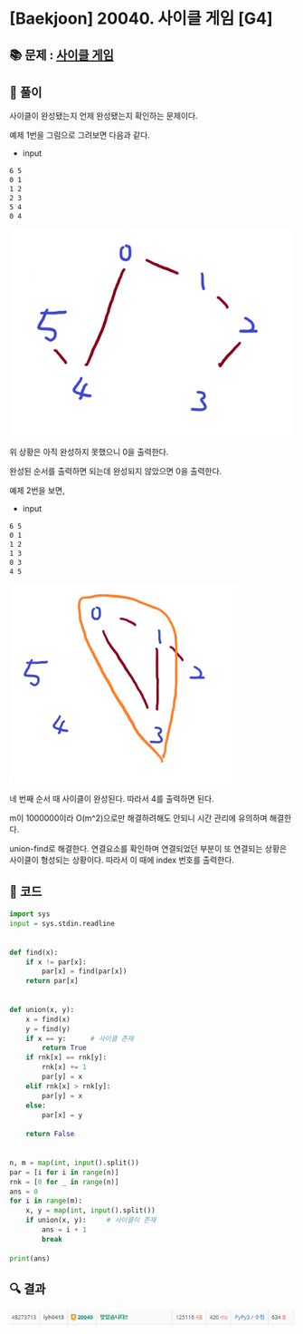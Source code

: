 # [Baekjoon] 20040. 사이클 게임 [G4]

## 📚 문제 : [사이클 게임](https://www.acmicpc.net/problem/20040)

## 📖 풀이

사이클이 완성됐는지 언제 완성됐는지 확인하는 문제이다.

예제 1번을 그림으로 그려보면 다음과 같다.

- input

```
6 5
0 1
1 2
2 3
5 4
0 4
```

![image-20220825104941965](README.assets/image-20220825104941965.png)

위 상황은 아직 완성하지 못했으니 0을 출력한다.

완성된 순서를 출력하면 되는데 완성되지 않았으면 0을 출력한다.

예제 2번을 보면,

- input

```
6 5
0 1
1 2
1 3
0 3
4 5
```

![image-20220825105134462](README.assets/image-20220825105134462.png)

네 번째 순서 때 사이클이 완성된다. 따라서 4를 출력하면 된다.



m이 1000000이라 O(m^2)으로만 해결하려해도 안되니 시간 관리에 유의하며 해결한다.

union-find로 해결한다. 연결요소를 확인하며 연결되었던 부분이 또 연결되는 상황은 사이클이 형성되는 상황이다. 따라서 이 때에 index 번호를 출력한다.

## 📒 코드

```python
import sys
input = sys.stdin.readline


def find(x):
    if x != par[x]:
        par[x] = find(par[x])
    return par[x]


def union(x, y):
    x = find(x)
    y = find(y)
    if x == y:      # 사이클 존재
        return True
    if rnk[x] == rnk[y]:
        rnk[x] += 1
        par[y] = x
    elif rnk[x] > rnk[y]:
        par[y] = x
    else:
        par[x] = y

    return False


n, m = map(int, input().split())
par = [i for i in range(n)]
rnk = [0 for _ in range(n)]
ans = 0
for i in range(m):
    x, y = map(int, input().split())
    if union(x, y):     # 사이클이 존재
        ans = i + 1
        break

print(ans)
```

## 🔍 결과

![image-20220825152941855](README.assets/image-20220825152941855.png)